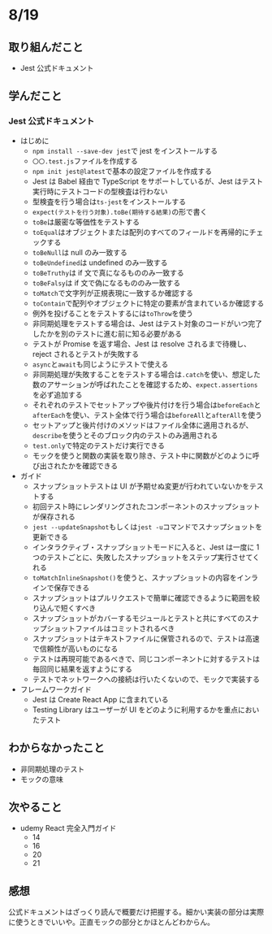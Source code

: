 # 8/19

## 取り組んだこと

- Jest 公式ドキュメント

## 学んだこと

### Jest 公式ドキュメント

- はじめに
  - `npm install --save-dev jest`で jest をインストールする
  - `〇〇.test.js`ファイルを作成する
  - `npm init jest@latest`で基本の設定ファイルを作成する
  - Jest は Babel 経由で TypeScript をサポートしているが、Jest はテスト実行時にテストコードの型検査は行わない
  - 型検査を行う場合は`ts-jest`をインストールする
  - `expect(テストを行う対象).toBe(期待する結果)`の形で書く
  - `toBe`は厳密な等価性をテストする
  - `toEqual`はオブジェクトまたは配列のすべてのフィールドを再帰的にチェックする
  - `toBeNull`は null のみ一致する
  - `toBeUndefined`は undefined のみ一致する
  - `toBeTruthy`は if 文で真になるもののみ一致する
  - `toBeFalsy`は if 文で偽になるもののみ一致する
  - `toMatch`で文字列が正規表現に一致するか確認する
  - `toContain`で配列やオブジェクトに特定の要素が含まれているか確認する
  - 例外を投げることをテストするには`toThrow`を使う
  - 非同期処理をテストする場合は、Jest はテスト対象のコードがいつ完了したかを別のテストに進む前に知る必要がある
  - テストが Promise を返す場合、Jest は resolve されるまで待機し、reject されるとテストが失敗する
  - `async`と`await`も同じようにテストで使える
  - 非同期処理が失敗することをテストする場合は`.catch`を使い、想定した数のアサーションが呼ばれたことを確認するため、`expect.assertions`を必ず追加する
  - それぞれのテストでセットアップや後片付けを行う場合は`beforeEach`と`afterEach`を使い、テスト全体で行う場合は`beforeAll`と`afterAll`を使う
  - セットアップと後片付けのメソッドはファイル全体に適用されるが、`describe`を使うとそのブロック内のテストのみ適用される
  - `test.only`で特定のテストだけ実行できる
  - モックを使うと関数の実装を取り除き、テスト中に関数がどのように呼び出されたかを確認できる
- ガイド
  - スナップショットテストは UI が予期せぬ変更が行われていないかをテストする
  - 初回テスト時にレンダリングされたコンポーネントのスナップショットが保存される
  - `jest --updateSnapshot`もしくは`jest -u`コマンドでスナップショットを更新できる
  - インタラクティブ・スナップショットモードに入ると、Jest は一度に 1 つのテストごとに、失敗したスナップショットをステップ実行させてくれる
  - `toMatchInlineSnapshot()`を使うと、スナップショットの内容をインラインで保存できる
  - スナップショットはプルリクエストで簡単に確認できるように範囲を絞り込んで短くすべき
  - スナップショットがカバーするモジュールとテストと共にすべてのスナップショットファイルはコミットされるべき
  - スナップショットはテキストファイルに保管されるので、テストは高速で信頼性が高いものになる
  - テストは再現可能であるべきで、同じコンポーネントに対するテストは毎回同じ結果を返すようにする
  - テストでネットワークへの接続は行いたくないので、モックで実装する
- フレームワークガイド
  - Jest は Create React App に含まれている
  - Testing Library はユーザーが UI をどのように利用するかを重点においたテスト

## わからなかったこと

- 非同期処理のテスト
- モックの意味

## 次やること

- udemy React 完全入門ガイド
  - 14
  - 16
  - 20
  - 21

## 感想

公式ドキュメントはざっくり読んで概要だけ把握する。細かい実装の部分は実際に使うときでいいや。正直モックの部分とかほとんどわからん。

